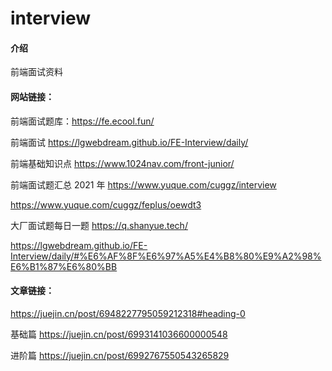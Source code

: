 # interview

#### 介绍

前端面试资料

#### 网站链接：

前端面试题库：https://fe.ecool.fun/

前端面试 https://lgwebdream.github.io/FE-Interview/daily/

前端基础知识点 https://www.1024nav.com/front-junior/

前端面试题汇总 2021 年 https://www.yuque.com/cuggz/interview

https://www.yuque.com/cuggz/feplus/oewdt3

大厂面试题每日一题 https://q.shanyue.tech/

https://lgwebdream.github.io/FE-Interview/daily/#%E6%AF%8F%E6%97%A5%E4%B8%80%E9%A2%98%E6%B1%87%E6%80%BB

#### 文章链接：

https://juejin.cn/post/6948227795059212318#heading-0

基础篇 https://juejin.cn/post/6993141036600000548

进阶篇 https://juejin.cn/post/6992767550543265829
